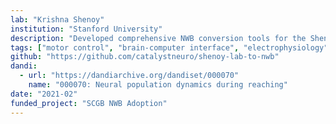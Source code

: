 ```yaml
---
lab: "Krishna Shenoy"
institution: "Stanford University"
description: "Developed comprehensive NWB conversion tools for the Shenoy lab's diverse motor neuroscience datasets. The conversion pipeline handles multiple experimental paradigms including center-out reaching tasks, Neuropixels recordings in monkeys, and maze navigation tasks. Created analysis and visualization pipelines for examining neural population dynamics during reaching and delay activity in premotor cortex. The tools support both direct streaming from DANDI and local data conversion workflows."
tags: ["motor control", "brain-computer interface", "electrophysiology", "behavioral tracking"]
github: "https://github.com/catalystneuro/shenoy-lab-to-nwb"
dandi:
  - url: "https://dandiarchive.org/dandiset/000070"
    name: "000070: Neural population dynamics during reaching"
date: "2021-02"
funded_project: "SCGB NWB Adoption"
---
```

